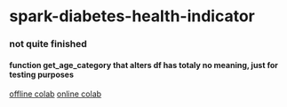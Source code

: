 # spark-diabetes-health-indicator
### not quite finished
#### function get_age_category that alters df has totaly no meaning, just for testing purposes

[offline colab](https://colab.research.google.com/drive/15QwvgUYWuZ4-t89npRjP4Ph_tWsaYIgl?usp=sharing)
[online colab](https://colab.research.google.com/drive/1G1OWINnmXgJ7FZ2F5zo736vj2Rau07_H?usp=sharing)
